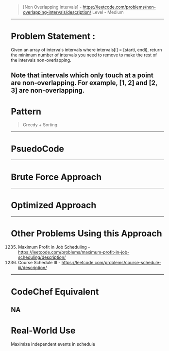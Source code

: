 > [Non Overlapping Intervals] - https://leetcode.com/problems/non-overlapping-intervals/description/
> Level - Medium
--------------------------------------------------------------------------------------------------------------------------------------
# Problem Statement : 

Given an array of intervals intervals where intervals[i] = [starti, endi], return the minimum number of intervals you need to remove to make the rest of the intervals non-overlapping.

Note that intervals which only touch at a point are non-overlapping. For example, [1, 2] and [2, 3] are non-overlapping.
--------------------------------------------------------------------------------------------------------------------------------------
# Pattern
> Greedy + Sorting
--------------------------------------------------------------------------------------------------------------------------------------
# PsuedoCode

--------------------------------------------------------------------------------------------------------------------------------------
# Brute Force Approach


--------------------------------------------------------------------------------------------------------------------------------------
# Optimized Approach


--------------------------------------------------------------------------------------------------------------------------------------
# Other Problems Using this Approach
1235. Maximum Profit in Job Scheduling - https://leetcode.com/problems/maximum-profit-in-job-scheduling/description/
630. Course Schedule III - https://leetcode.com/problems/course-schedule-iii/description/
--------------------------------------------------------------------------------------------------------------------------------------
# CodeChef Equivalent
NA
--------------------------------------------------------------------------------------------------------------------------------------
# Real-World Use
Maximize independent events in schedule